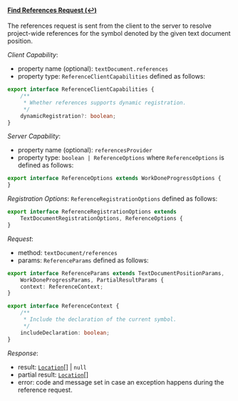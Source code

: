 #### <a href="#textDocument_references" name="textDocument_references" class="anchor">Find References Request (:leftwards_arrow_with_hook:)</a>

The references request is sent from the client to the server to resolve project-wide references for the symbol denoted by the given text document position.

_Client Capability_:
* property name (optional): `textDocument.references`
* property type: `ReferenceClientCapabilities` defined as follows:

<div class="anchorHolder"><a href="#referenceClientCapabilities" name="referenceClientCapabilities" class="linkableAnchor"></a></div>

```typescript
export interface ReferenceClientCapabilities {
	/**
	 * Whether references supports dynamic registration.
	 */
	dynamicRegistration?: boolean;
}
```

_Server Capability_:
* property name (optional): `referencesProvider`
* property type: `boolean | ReferenceOptions` where `ReferenceOptions` is defined as follows:

<div class="anchorHolder"><a href="#referenceOptions" name="referenceOptions" class="linkableAnchor"></a></div>

```typescript
export interface ReferenceOptions extends WorkDoneProgressOptions {
}
```

_Registration Options_: `ReferenceRegistrationOptions` defined as follows:

<div class="anchorHolder"><a href="#referenceRegistrationOptions" name="referenceRegistrationOptions" class="linkableAnchor"></a></div>

```typescript
export interface ReferenceRegistrationOptions extends
	TextDocumentRegistrationOptions, ReferenceOptions {
}
```

_Request_:
* method: `textDocument/references`
* params: `ReferenceParams` defined as follows:

<div class="anchorHolder"><a href="#referenceParams" name="referenceParams" class="linkableAnchor"></a></div>

```typescript
export interface ReferenceParams extends TextDocumentPositionParams,
	WorkDoneProgressParams, PartialResultParams {
	context: ReferenceContext;
}
```

<div class="anchorHolder"><a href="#referenceContext" name="referenceContext" class="linkableAnchor"></a></div>

```typescript
export interface ReferenceContext {
	/**
	 * Include the declaration of the current symbol.
	 */
	includeDeclaration: boolean;
}
```
_Response_:
* result: [`Location`](#location)[] \| `null`
* partial result: [`Location`](#location)[]
* error: code and message set in case an exception happens during the reference request.
